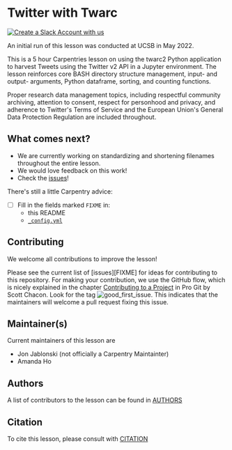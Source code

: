 # Twitter with Twarc

[![Create a Slack Account with us](https://img.shields.io/badge/Create_Slack_Account-The_Carpentries-071159.svg)](https://swc-slack-invite.herokuapp.com/)

An initial run of this lesson was conducted at UCSB in May 2022.

This is a 5 hour Carpentries lesson on using the twarc2 Python application to harvest Tweets 
using the Twitter v2 API in a Jupyter environment. The lesson reinforces core BASH directory 
structure management, input- and output- arguments, Python dataframe, sorting, and counting
functions.

Proper research data management topics, including respectful community archiving, attention
to consent, respect for personhood and privacy, and adherence to Twitter's Terms of Service
and the European Union's General Data Protection Regulation are included throughout.

## What comes next?

- We are currently working on standardizing and shortening filenames throughout the entire lesson.
- We would love feedback on this work!
- Check the [issues](issues)!

There's still a little Carpentry advice:
* [ ] Fill in the fields marked `FIXME` in:
  * this README
  * [`_config.yml`](_config.yml)

## Contributing

We welcome all contributions to improve the lesson!

Please see the current list of [issues][FIXME] for ideas for contributing to this
repository. For making your contribution, we use the GitHub flow, which is
nicely explained in the chapter [Contributing to a Project](http://git-scm.com/book/en/v2/GitHub-Contributing-to-a-Project) in Pro Git
by Scott Chacon.
Look for the tag ![good_first_issue](https://img.shields.io/badge/-good%20first%20issue-gold.svg). This indicates that the maintainers will welcome a pull request fixing this issue.


## Maintainer(s)

Current maintainers of this lesson are

* Jon Jablonski (not officially a Carpentry Maintainter)
* Amanda Ho


## Authors

A list of contributors to the lesson can be found in [AUTHORS](AUTHORS)

## Citation

To cite this lesson, please consult with [CITATION](CITATION)

[cdh]: https://cdh.carpentries.org
[cdh-topic-tags]: https://cdh.carpentries.org/the-carpentries-incubator.html#topic-tags
[change-default-branch]: https://docs.github.com/en/github/administering-a-repository/changing-the-default-branch
[community-lessons]: https://carpentries.org/community-lessons
[lesson-example]: https://carpentries.github.io/lesson-example

